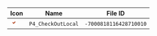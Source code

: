 | Icon | Name | File ID |
| ---  | ---  | ---     |
| ![](P4_CheckOutLocal.png) | `P4_CheckOutLocal` | `-7000818116428710010` |
